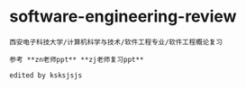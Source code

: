 # software-engineering-review
    西安电子科技大学/计算机科学与技术/软件工程专业/软件工程概论复习
    
    参考 **zn老师ppt** **zj老师复习ppt**
    
    edited by ksksjsjs


